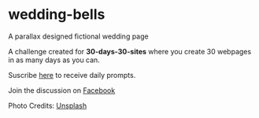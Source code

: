 # wedding-bells

A parallax designed fictional wedding page

A challenge created for **30-days-30-sites** where you create 30 webpages in as many days as you can.

Suscribe [here](http://www.subscribepage.com/30days30sites) to receive daily prompts.

Join the discussion on [Facebook](https://web.facebook.com/groups/30days30sites/)

Photo Credits: [Unsplash](http://unsplash.com/)
